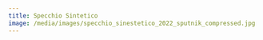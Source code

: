 ```yaml
---
title: Specchio Sintetico
image: /media/images/specchio_sinestetico_2022_sputnik_compressed.jpg
---
```

